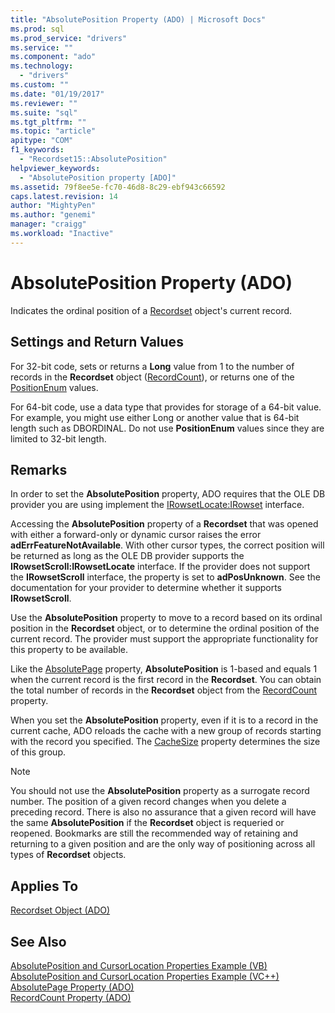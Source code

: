 ```yaml
---
title: "AbsolutePosition Property (ADO) | Microsoft Docs"
ms.prod: sql
ms.prod_service: "drivers"
ms.service: ""
ms.component: "ado"
ms.technology:
  - "drivers"
ms.custom: ""
ms.date: "01/19/2017"
ms.reviewer: ""
ms.suite: "sql"
ms.tgt_pltfrm: ""
ms.topic: "article"
apitype: "COM"
f1_keywords: 
  - "Recordset15::AbsolutePosition"
helpviewer_keywords: 
  - "AbsolutePosition property [ADO]"
ms.assetid: 79f8ee5e-fc70-46d8-8c29-ebf943c66592
caps.latest.revision: 14
author: "MightyPen"
ms.author: "genemi"
manager: "craigg"
ms.workload: "Inactive"
---
```

# AbsolutePosition Property (ADO)
Indicates the ordinal position of a [Recordset](../../../ado/reference/ado-api/recordset-object-ado.md) object's current record.  
  
## Settings and Return Values  
 For 32-bit code, sets or returns a **Long** value from 1 to the number of records in the **Recordset** object ([RecordCount](../../../ado/reference/ado-api/recordcount-property-ado.md)), or returns one of the [PositionEnum](../../../ado/reference/ado-api/positionenum.md) values.  
  
 For 64-bit code, use a data type that provides for storage of a 64-bit value. For example, you might use either Long or another value that is 64-bit length such as DBORDINAL. Do not use **PositionEnum** values since they are limited to 32-bit length.  
  
## Remarks  
 In order to set the **AbsolutePosition** property, ADO requires that the OLE DB provider you are using implement the [IRowsetLocate:IRowset](https://msdn.microsoft.com/library/windows/desktop/ms721190.aspx) interface.  
  
 Accessing the **AbsolutePosition** property of a **Recordset** that was opened with either a forward-only or dynamic cursor raises the error **adErrFeatureNotAvailable**. With other cursor types, the correct position will be returned as long as the OLE DB provider supports the **IRowsetScroll:IRowsetLocate** interface. If the provider does not support the **IRowsetScroll** interface, the property is set to **adPosUnknown**. See the documentation for your provider to determine whether it supports **IRowsetScroll**.  
  
 Use the **AbsolutePosition** property to move to a record based on its ordinal position in the **Recordset** object, or to determine the ordinal position of the current record. The provider must support the appropriate functionality for this property to be available.  
  
 Like the [AbsolutePage](../../../ado/reference/ado-api/absolutepage-property-ado.md) property, **AbsolutePosition** is 1-based and equals 1 when the current record is the first record in the **Recordset**. You can obtain the total number of records in the **Recordset** object from the [RecordCount](../../../ado/reference/ado-api/recordcount-property-ado.md) property.  
  
 When you set the **AbsolutePosition** property, even if it is to a record in the current cache, ADO reloads the cache with a new group of records starting with the record you specified. The [CacheSize](../../../ado/reference/ado-api/cachesize-property-ado.md) property determines the size of this group.  
  
> [!NOTE]
>  You should not use the **AbsolutePosition** property as a surrogate record number. The position of a given record changes when you delete a preceding record. There is also no assurance that a given record will have the same **AbsolutePosition** if the **Recordset** object is requeried or reopened. Bookmarks are still the recommended way of retaining and returning to a given position and are the only way of positioning across all types of **Recordset** objects.  
  
## Applies To  
 [Recordset Object (ADO)](../../../ado/reference/ado-api/recordset-object-ado.md)  
  
## See Also  
 [AbsolutePosition and CursorLocation Properties Example (VB)](../../../ado/reference/ado-api/absoluteposition-and-cursorlocation-properties-example-vb.md)   
 [AbsolutePosition and CursorLocation Properties Example (VC++)](../../../ado/reference/ado-api/absoluteposition-and-cursorlocation-properties-example-vc.md)   
 [AbsolutePage Property (ADO)](../../../ado/reference/ado-api/absolutepage-property-ado.md)   
 [RecordCount Property (ADO)](../../../ado/reference/ado-api/recordcount-property-ado.md)
